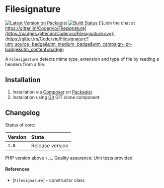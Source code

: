 # Filesignature

[![Latest Version on Packagist](https://img.shields.io/packagist/v/codervio/filesignature.svg?style=flat-square)](https://packagist.org/packages/codervio/filesignature)
[![Build Status](https://travis-ci.org/Codervio/Filesignature.svg?branch=master)](https://travis-ci.org/Codervio/Filesignature)
[![Join the chat at https://gitter.im/Codervio/Filesignature](https://badges.gitter.im/Codervio/Filesignature.svg)](https://gitter.im/Codervio/Filesignature?utm_source=badge&utm_medium=badge&utm_campaign=pr-badge&utm_content=badge)

A `Filesignature` detects mime type, extension and type of file by reading a headers from a file.

## Installation

1. Installation via [Composer](http://www.composer.org) on [Packagist](https://packagist.org/packages/codervio/filesignature)
2. Installation using [Git](http://www.github.com) GIT clone component

## Changelog

Status of core:

| Version       | State                |
| ------------- |:-------------------- |
| `1.0`         | Release version      |

PHP version above `7.1`.
Quality assurance: Unit tests provided

#### References

* [`Filesignature`] - constructor class
